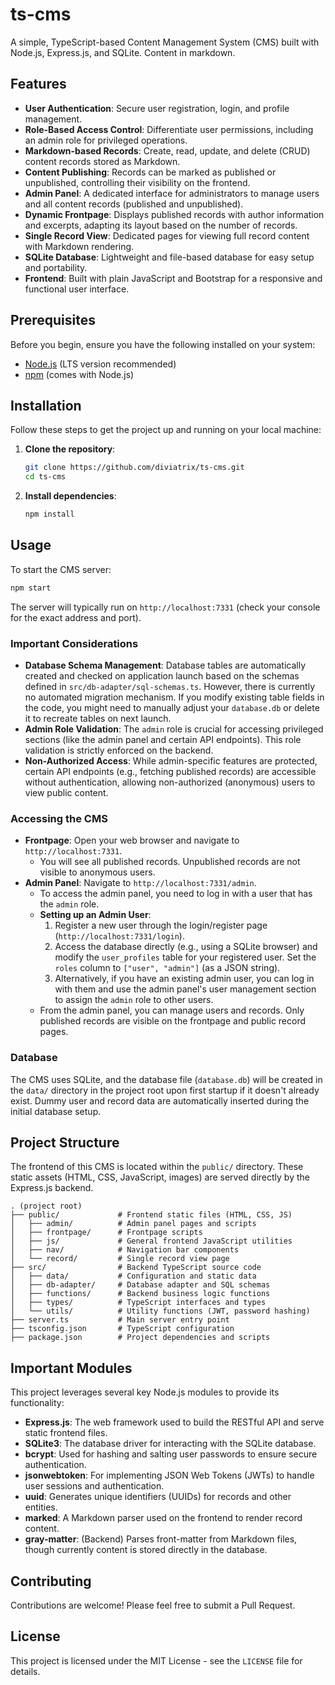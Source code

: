 # ts-cms

A simple, TypeScript-based Content Management System (CMS) built with Node.js, Express.js, and SQLite. Content in markdown.

## Features

-   **User Authentication**: Secure user registration, login, and profile management.
-   **Role-Based Access Control**: Differentiate user permissions, including an admin role for privileged operations.
-   **Markdown-based Records**: Create, read, update, and delete (CRUD) content records stored as Markdown.
-   **Content Publishing**: Records can be marked as published or unpublished, controlling their visibility on the frontend.
-   **Admin Panel**: A dedicated interface for administrators to manage users and all content records (published and unpublished).
-   **Dynamic Frontpage**: Displays published records with author information and excerpts, adapting its layout based on the number of records.
-   **Single Record View**: Dedicated pages for viewing full record content with Markdown rendering.
-   **SQLite Database**: Lightweight and file-based database for easy setup and portability.
-   **Frontend**: Built with plain JavaScript and Bootstrap for a responsive and functional user interface.

## Prerequisites

Before you begin, ensure you have the following installed on your system:

-   [Node.js](https://nodejs.org/en/) (LTS version recommended)
-   [npm](https://www.npmjs.com/) (comes with Node.js)

## Installation

Follow these steps to get the project up and running on your local machine:

1.  **Clone the repository**:

    ```bash
    git clone https://github.com/diviatrix/ts-cms.git
    cd ts-cms
    ```

2.  **Install dependencies**:

    ```bash
    npm install
    ```

## Usage

To start the CMS server:

```bash
npm start
```

The server will typically run on `http://localhost:7331` (check your console for the exact address and port).

### Important Considerations

-   **Database Schema Management**: Database tables are automatically created and checked on application launch based on the schemas defined in `src/db-adapter/sql-schemas.ts`. However, there is currently no automated migration mechanism. If you modify existing table fields in the code, you might need to manually adjust your `database.db` or delete it to recreate tables on next launch.
-   **Admin Role Validation**: The `admin` role is crucial for accessing privileged sections (like the admin panel and certain API endpoints). This role validation is strictly enforced on the backend.
-   **Non-Authorized Access**: While admin-specific features are protected, certain API endpoints (e.g., fetching published records) are accessible without authentication, allowing non-authorized (anonymous) users to view public content.

### Accessing the CMS

-   **Frontpage**: Open your web browser and navigate to `http://localhost:7331`.
    -   You will see all published records. Unpublished records are not visible to anonymous users.
-   **Admin Panel**: Navigate to `http://localhost:7331/admin`.
    -   To access the admin panel, you need to log in with a user that has the `admin` role.
    -   **Setting up an Admin User**:
        1.  Register a new user through the login/register page (`http://localhost:7331/login`).
        2.  Access the database directly (e.g., using a SQLite browser) and modify the `user_profiles` table for your registered user. Set the `roles` column to `["user", "admin"]` (as a JSON string).
        3.  Alternatively, if you have an existing admin user, you can log in with them and use the admin panel's user management section to assign the `admin` role to other users.
    -   From the admin panel, you can manage users and records. Only published records are visible on the frontpage and public record pages.

### Database

The CMS uses SQLite, and the database file (`database.db`) will be created in the `data/` directory in the project root upon first startup if it doesn't already exist. Dummy user and record data are automatically inserted during the initial database setup.

## Project Structure

The frontend of this CMS is located within the `public/` directory. These static assets (HTML, CSS, JavaScript, images) are served directly by the Express.js backend.

```
. (project root)
├── public/             # Frontend static files (HTML, CSS, JS)
│   ├── admin/          # Admin panel pages and scripts
│   ├── frontpage/      # Frontpage scripts
│   ├── js/             # General frontend JavaScript utilities
│   ├── nav/            # Navigation bar components
│   └── record/         # Single record view page
├── src/                # Backend TypeScript source code
│   ├── data/           # Configuration and static data
│   ├── db-adapter/     # Database adapter and SQL schemas
│   ├── functions/      # Backend business logic functions
│   ├── types/          # TypeScript interfaces and types
│   └── utils/          # Utility functions (JWT, password hashing)
├── server.ts           # Main server entry point
├── tsconfig.json       # TypeScript configuration
├── package.json        # Project dependencies and scripts
```

## Important Modules

This project leverages several key Node.js modules to provide its functionality:

-   **Express.js**: The web framework used to build the RESTful API and serve static frontend files.
-   **SQLite3**: The database driver for interacting with the SQLite database.
-   **bcrypt**: Used for hashing and salting user passwords to ensure secure authentication.
-   **jsonwebtoken**: For implementing JSON Web Tokens (JWTs) to handle user sessions and authentication.
-   **uuid**: Generates unique identifiers (UUIDs) for records and other entities.
-   **marked**: A Markdown parser used on the frontend to render record content.
-   **gray-matter**: (Backend) Parses front-matter from Markdown files, though currently content is stored directly in the database.

## Contributing

Contributions are welcome! Please feel free to submit a Pull Request.

## License

This project is licensed under the MIT License - see the `LICENSE` file for details.